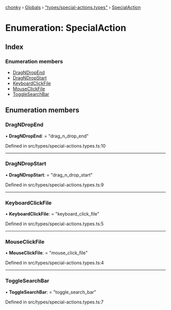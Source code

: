 [chonky](../README.md) › [Globals](../globals.md) › ["types/special-actions.types"](../modules/_types_special_actions_types_.md) › [SpecialAction](_types_special_actions_types_.specialaction.md)

# Enumeration: SpecialAction

## Index

### Enumeration members

* [DragNDropEnd](_types_special_actions_types_.specialaction.md#dragndropend)
* [DragNDropStart](_types_special_actions_types_.specialaction.md#dragndropstart)
* [KeyboardClickFile](_types_special_actions_types_.specialaction.md#keyboardclickfile)
* [MouseClickFile](_types_special_actions_types_.specialaction.md#mouseclickfile)
* [ToggleSearchBar](_types_special_actions_types_.specialaction.md#togglesearchbar)

## Enumeration members

###  DragNDropEnd

• **DragNDropEnd**: = "drag_n_drop_end"

Defined in src/types/special-actions.types.ts:10

___

###  DragNDropStart

• **DragNDropStart**: = "drag_n_drop_start"

Defined in src/types/special-actions.types.ts:9

___

###  KeyboardClickFile

• **KeyboardClickFile**: = "keyboard_click_file"

Defined in src/types/special-actions.types.ts:5

___

###  MouseClickFile

• **MouseClickFile**: = "mouse_click_file"

Defined in src/types/special-actions.types.ts:4

___

###  ToggleSearchBar

• **ToggleSearchBar**: = "toggle_search_bar"

Defined in src/types/special-actions.types.ts:7
